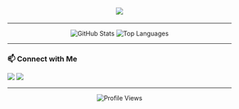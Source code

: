 <!-- Profile Header -->
<h1 align="center">
  <img src="https://readme-typing-svg.demolab.com?font=Fira+Code&size=24&pause=1000&color=FF0000&center=true&vCenter=true&width=435&lines=Red+Team;RF+%7C+Covert+Entry+%7C+Breacher"/>
</h1>

---

<p align="center">
  <img src="https://github-readme-stats.vercel.app/api?username=m1ddl3w4r3&show_icons=true&theme=dark" alt="GitHub Stats"/>
  <img src="https://github-readme-stats.vercel.app/api/top-langs/?username=m1ddl3w4r3&layout=compact&theme=dark" alt="Top Languages"/>
</p>

---

### 📫 Connect with Me
<p>
  <a href="mailto:anonymousperp@protonmail.com"><img src="https://img.shields.io/badge/Email-D14836?style=for-the-badge&logo=proton&logoColor=white"/></a>
  <a href="https://twitter.com/anonymousperp"><img src="https://img.shields.io/badge/Twitter-1DA1F2?style=for-the-badge&logo=twitter&logoColor=white"/></a>
  <!-- Add more social links as needed -->
</p>

---

<p align="center">
  <img src="https://komarev.com/ghpvc/?username=m1ddl3w4r3&style=flat-square&color=red" alt="Profile Views"/>
</p>
